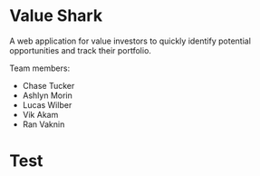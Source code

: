 # Value Shark
A web application for value investors to quickly identify potential opportunities and track their portfolio.

Team members:
* Chase Tucker
* Ashlyn Morin
* Lucas Wilber
* Vik Akam
* Ran Vaknin

# Test
